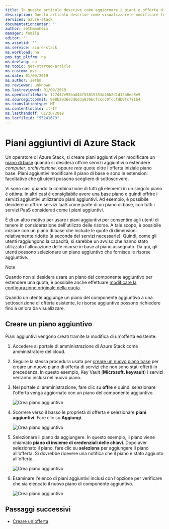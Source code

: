 ```yaml
---
title: In questo articolo descrive come aggiornare i piani e offerte di Azure Stack | Microsoft Docs
description: Questo articolo descrive come visualizzare e modificare le offerte di Azure Stack e i piani esistenti.
services: azure-stack
documentationcenter: ''
author: sethmanheim
manager: femila
editor: ''
ms.assetid: ''
ms.service: azure-stack
ms.workload: na
pms.tgt_pltfrm: na
ms.devlang: na
ms.topic: get-started-article
ms.custom: mvc
ms.date: 01/09/2019
ms.author: sethm
ms.reviewer: unknown
ms.lastreviewed: 01/09/2019
ms.openlocfilehash: 127d17e95bad4bf53819353a46b2d1d12b0ee8e9
ms.sourcegitcommit: 898b2936e3d6d3a8366cfcccc0fccfdb0fc781b4
ms.translationtype: MT
ms.contentlocale: it-IT
ms.lasthandoff: 01/30/2019
ms.locfileid: "55241679"
---
```

# <a name="azure-stack-add-on-plans"></a>Piani aggiuntivi di Azure Stack

Un operatore di Azure Stack, si creare piani aggiuntivi per modificare un [piano di base](azure-stack-create-plan.md) quando si desidera offrire servizi aggiuntivi o estendere *computer*, *archiviazione*, oppure *rete* quote oltre l'offerta iniziale piano base. Piani aggiuntivi modificare il piano di base e sono le estensioni facoltative che gli utenti possono scegliere di sottoscrivere.

Vi sono casi quando la combinazione di tutti gli elementi in un singolo piano è ottima. In altri casi è consigliabile avere una base piano e quindi offrire i servizi aggiuntivi utilizzando piani aggiuntivi. Ad esempio, è possibile decidere di offrire servizi IaaS come parte di un piano di base, con tutti i servizi PaaS considerati come i piani aggiuntivi.

È di un altro motivo per usare i piani aggiuntivi per consentire agli utenti di tenere in considerazione dell'utilizzo delle risorse. A tale scopo, è possibile iniziare con un piano di base che include le quote di dimensioni relativamente ridotte (a seconda dei servizi necessarie). Quindi, come gli utenti raggiungono la capacità, si sarebbe un avviso che hanno stato utilizzato l'allocazione delle risorse in base al piano assegnato. Da qui, gli utenti possono selezionare un piano aggiuntivo che fornisce le risorse aggiuntive.

> [!NOTE]
> Quando non si desidera usare un piano del componente aggiuntivo per estendere una quota, è possibile anche effettuare [modificare la configurazione originale della quota](azure-stack-quota-types.md#edit-a-quota).

Quando un utente aggiunge un piano del componente aggiuntivo a una sottoscrizione di offerta esistente, le risorse aggiuntive possono richiedere fino a un'ora da visualizzare.

## <a name="create-an-add-on-plan"></a>Creare un piano aggiuntivo

Piani aggiuntivi vengono creati tramite la modifica di un'offerta esistente:

1. Accedere al portale di amministrazione di Azure Stack come amministratore del cloud.
2. Seguire la stessa procedura usata per [creare un nuovo piano base](azure-stack-create-plan.md) per creare un nuovo piano di offerta di servizi che non sono stati offerti in precedenza. In questo esempio, Key Vault (**Microsoft. keyvault**) i servizi verranno inclusi nel nuovo piano.
3. Nel portale di amministrazione, fare clic su **offre** e quindi selezionare l'offerta venga aggiornato con un piano del componente aggiuntivo.

   ![Crea piano aggiuntivo](media/create-add-on-plan/1.PNG)

4. Scorrere verso il basso le proprietà di offerta e selezionare **piani aggiuntivi**. Fare clic su **Aggiungi**.

    ![Crea piano aggiuntivo](media/create-add-on-plan/2.PNG)

5. Selezionare il piano da aggiungere. In questo esempio, il piano viene chiamato **piano di insieme di credenziali delle chiavi**. Dopo aver selezionato il piano, fare clic su **seleziona** per aggiungere il piano all'offerta. Si dovrebbe ricevere una notifica che il piano è stato aggiunto all'offerta.

    ![Crea piano aggiuntivo](media/create-add-on-plan/3.PNG)

6. Esaminare l'elenco di piani aggiuntivi inclusi con l'opzione per verificare che sia elencato il nuovo piano di componente aggiuntivo.

    ![Crea piano aggiuntivo](media/create-add-on-plan/4.PNG)

## <a name="next-steps"></a>Passaggi successivi

* [Creare un'offerta](azure-stack-create-offer.md)